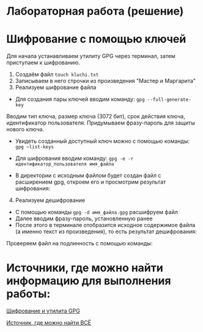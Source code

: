 # Лабораторная работа (решение)
# Шифрование с помощью ключей

Для начала устанавливаем утилиту GPG через терминал, затем приступаем к шифрованию.

1. Создаём файл `touch kluchi.txt`
2. Записываем в него строчки из произведения "Мастер и Маргарита"
3. Реализуем шифрование файла

- Для создания пары ключей вводим команду: `gpg --full-generate-key`
  
Вводим тип ключа, размер ключа (3072 бит), срок действия ключа, идентификатор пользователя. Придумываем фразу-пароль для защиты нового ключа.

- Увидеть созданный доступный ключ можно с помощью команды: `gpg –list-keys`

- Для шифрования вводим команду: `gpg -e -r идентификатор_пользователя имя_файла`

- В директории с исходным файлом будет создан файл с расширением gpg, откроем его и просмотрим результат шифрования:

4. Реализуем дешифрование
- С помощью команды `gpg -d имя_файла.gpg` расшифруем файл
- Далее вводим фразу-пароль, установленную ранее
- После этого в терминале отобразится исходное содержимое файла (а именно текст из произведения), то есть результат дешифрования:

Проверяем файл на подлинность с помощью команды:


# Источники, где можно найти информацию для выполнения работы:
[Шифрование и утилита GPG](https://habr.com/ru/articles/659755/)

[Источник, где можно найти ВСЁ](https://www.google.ru/?hl=ru)

